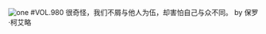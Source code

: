 ![one](http://image.wufazhuce.com/Fq4eoHTQ1SkeDpb4hw2gRAqvOpex)
#VOL.980
很奇怪，我们不屑与他人为伍，却害怕自己与众不同。 by 保罗·柯艾略